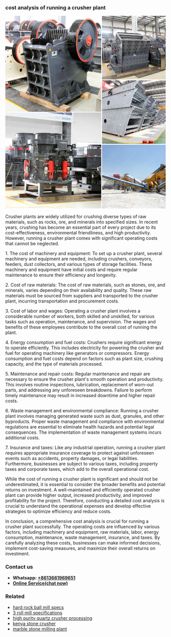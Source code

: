 <h3>cost analysis of running a crusher plant</h3><img src='1708499368.jpg' alt=''><p>Crusher plants are widely utilized for crushing diverse types of raw materials, such as rocks, ore, and minerals into specified sizes. In recent years, crushing has become an essential part of every project due to its cost-effectiveness, environmental friendliness, and high productivity. However, running a crusher plant comes with significant operating costs that cannot be neglected.</p><p>1. The cost of machinery and equipment: To set up a crusher plant, several machinery and equipment are needed, including crushers, conveyors, feeders, dust collectors, and various types of storage facilities. These machinery and equipment have initial costs and require regular maintenance to ensure their efficiency and longevity.</p><p>2. Cost of raw materials: The cost of raw materials, such as stones, ore, and minerals, varies depending on their availability and quality. These raw materials must be sourced from suppliers and transported to the crusher plant, incurring transportation and procurement costs.</p><p>3. Cost of labor and wages: Operating a crusher plant involves a considerable number of workers, both skilled and unskilled, for various tasks such as operation, maintenance, and supervision. The wages and benefits of these employees contribute to the overall cost of running the plant.</p><p>4. Energy consumption and fuel costs: Crushers require significant energy to operate efficiently. This includes electricity for powering the crusher and fuel for operating machinery like generators or compressors. Energy consumption and fuel costs depend on factors such as plant size, crushing capacity, and the type of materials processed.</p><p>5. Maintenance and repair costs: Regular maintenance and repair are necessary to ensure the crusher plant's smooth operation and productivity. This involves routine inspections, lubrication, replacement of worn-out parts, and addressing any unforeseen breakdowns. Failure to perform timely maintenance may result in increased downtime and higher repair costs.</p><p>6. Waste management and environmental compliance: Running a crusher plant involves managing generated waste such as dust, granules, and other byproducts. Proper waste management and compliance with environmental regulations are essential to eliminate health hazards and potential legal consequences. The implementation of waste management systems incurs additional costs.</p><p>7. Insurance and taxes: Like any industrial operation, running a crusher plant requires appropriate insurance coverage to protect against unforeseen events such as accidents, property damages, or legal liabilities. Furthermore, businesses are subject to various taxes, including property taxes and corporate taxes, which add to the overall operational cost.</p><p>While the cost of running a crusher plant is significant and should not be underestimated, it is essential to consider the broader benefits and potential returns on investment. A well-maintained and efficiently operated crusher plant can provide higher output, increased productivity, and improved profitability for the project. Therefore, conducting a detailed cost analysis is crucial to understand the operational expenses and develop effective strategies to optimize efficiency and reduce costs.</p><p>In conclusion, a comprehensive cost analysis is crucial for running a crusher plant successfully. The operating costs are influenced by various factors, including machinery and equipment, raw materials, labor, energy consumption, maintenance, waste management, insurance, and taxes. By carefully analyzing these costs, businesses can make informed decisions, implement cost-saving measures, and maximize their overall returns on investment.</p><h3>Contact us</h3><ul><li><strong>Whatsapp:&nbsp;<a href="https://wa.me/8613661969651">+8613661969651</a></strong></li><li><a href="https://swt.shibang-china.com/?git&amp;zhl&amp;cost analysis of running a crusher plant"><strong>Online Service(chat now)</strong></a></li></ul><h3>Related</h3><ul><li><a href='hard rock ball mill specs.md'>hard rock ball mill specs</a></li><li><a href='3 roll mill specifications.md'>3 roll mill specifications</a></li><li><a href='high purity quartz crusher processing.md'>high purity quartz crusher processing</a></li><li><a href='kenya stone crusher.md'>kenya stone crusher</a></li><li><a href='marble stone milling plant.md'>marble stone milling plant</a></li></ul>